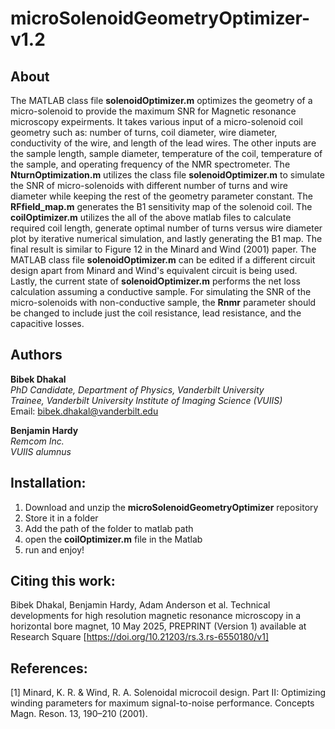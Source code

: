# microSolenoidGeometryOptimizer-v1.2

## About
The MATLAB class file **solenoidOptimizer.m** optimizes the geometry of a micro-solenoid to provide the maximum SNR for Magnetic resonance microscopy expeirments. It takes various input of a micro-solenoid coil geometry such as: number of turns, coil diameter, wire diameter, conductivity of the wire,  and length of the lead wires.  The other inputs are the sample length, sample diameter, temperature of the coil, temperature of the sample, and operating frequency of the NMR spectrometer. The **NturnOptimization.m** utilizes the class file **solenoidOptimizer.m** to simulate the SNR of micro-solenoids with different number of turns and wire diameter while keeping the rest of the geometry parameter constant. The **RFfield_map.m** generates the B1 sensitivity map of the solenoid coil. The **coilOptimizer.m** utilizes the all of the above matlab files to calculate required coil length, generate optimal number of turns versus wire diameter plot by iterative numerical simulation, and lastly generating the B1 map. 
The final result is similar to Figure 12 in the Minard and Wind (2001) paper. The MATLAB class file **solenoidOptimizer.m** can be edited if a different circuit design apart from Minard and Wind's equivalent circuit is being used. Lastly, the current state of **solenoidOptimizer.m** performs the net loss calculation assuming a conductive sample. For simulating the SNR of the micro-solenoids with non-conductive sample, the **Rnmr** parameter should be changed to include just the coil resistance, lead resistance, and the capacitive losses. 

## Authors
**Bibek Dhakal**  
*PhD Candidate, Department of Physics, Vanderbilt University*  
*Trainee, Vanderbilt University Institute of Imaging Science (VUIIS)*  
Email: bibek.dhakal@vanderbilt.edu

**Benjamin Hardy**  
*Remcom Inc.*  
*VUIIS alumnus*

## Installation:
1. Download and unzip the **microSolenoidGeometryOptimizer** repository
2. Store it in a folder
3. Add the path of the folder to matlab path
4. open the **coilOptimizer.m** file in the Matlab
5. run and enjoy!

## Citing this work:
Bibek Dhakal, Benjamin Hardy, Adam Anderson et al. Technical developments for high resolution magnetic resonance microscopy in a horizontal bore magnet, 10 May 2025, PREPRINT (Version 1) available at Research Square [https://doi.org/10.21203/rs.3.rs-6550180/v1]

## References: 
[1] Minard, K. R. & Wind, R. A. Solenoidal microcoil design. Part II: Optimizing winding parameters for maximum signal-to-noise performance. Concepts Magn. Reson. 13, 190–210 (2001).
